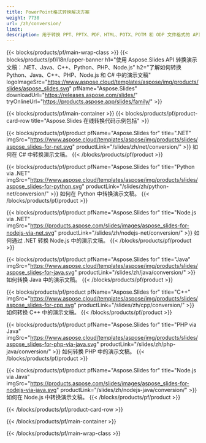 ```yaml
---
title: PowerPoint格式转换解决方案
weight: 7730
url: /zh/conversion/
limit: 
description: 用于转换 PPT、PPTX、PDF、HTML、POTX、POTM 和 ODP 文件格式的 API
---
```


{{< blocks/products/pf/main-wrap-class >}}
{{< blocks/products/pf/i18n/upper-banner h1="使用 Aspose.Slides API 转换演示文稿：.NET、Java、C++、Python、PHP、Node.js" h2="了解如何转换 Python、Java、C++、PHP、Node.js 和 C# 中的演示文稿" logoImageSrc="https://www.aspose.cloud/templates/aspose/img/products/slides/aspose_slides.svg" pfName="Aspose.Slides" downloadUrl="https://releases.aspose.com/slides/" tryOnlineUrl="https://products.aspose.app/slides/family/" >}}

{{< blocks/products/pf/main-container >}}
{{< blocks/products/pf/product-card-row title="Aspose.Slides 在线转换代码示例包括" >}}

{{< blocks/products/pf/product pfName="Aspose.Slides for" title=".NET" imgSrc="https://www.aspose.cloud/templates/aspose/img/products/slides/aspose_slides-for-net.svg" productLink="/slides/zh/net/conversion/" >}}
如何在 C# 中转换演示文稿。
{{< /blocks/products/pf/product >}}

{{< blocks/products/pf/product pfName="Aspose.Slides for" title="Python via .NET" imgSrc="https://www.aspose.cloud/templates/aspose/img/products/slides/aspose_slides-for-python.svg" productLink="/slides/zh/python-net/conversion/" >}}
如何在 Python 中转换演示文稿。
{{< /blocks/products/pf/product >}}

{{< blocks/products/pf/product pfName="Aspose.Slides for" title="Node.js via .NET" imgSrc="https://products.aspose.com/slides/images/aspose_slides-for-nodejs-via-net.svg" productLink="/slides/zh/nodejs-net/conversion/" >}}
如何通过 .NET 转换 Node.js 中的演示文稿。
{{< /blocks/products/pf/product >}}

{{< blocks/products/pf/product pfName="Aspose.Slides for" title="Java" imgSrc="https://www.aspose.cloud/templates/aspose/img/products/slides/aspose_slides-for-java.svg" productLink="/slides/zh/java/conversion/" >}}
如何转换 Java 中的演示文稿。
{{< /blocks/products/pf/product >}}

{{< blocks/products/pf/product pfName="Aspose.Slides for" title="C++" imgSrc="https://www.aspose.cloud/templates/aspose/img/products/slides/aspose_slides-for-cpp.svg" productLink="/slides/zh/cpp/conversion/" >}}
如何转换 C++ 中的演示文稿。
{{< /blocks/products/pf/product >}}

{{< blocks/products/pf/product pfName="Aspose.Slides for" title="PHP via Java" imgSrc="https://www.aspose.cloud/templates/aspose/img/products/slides/aspose_slides-for-php-via-java.svg" productLink="/slides/zh/php-java/conversion/" >}}
如何转换 PHP 中的演示文稿。
{{< /blocks/products/pf/product >}}

{{< blocks/products/pf/product pfName="Aspose.Slides for" title="Node.js via Java" imgSrc="https://products.aspose.com/slides/images/aspose_slides-for-nodejs-via-java.svg" productLink="/slides/zh/nodejs-java/conversion/" >}}
如何在 Node.js 中转换演示文稿。
{{< /blocks/products/pf/product >}}

{{< /blocks/products/pf/product-card-row >}}

{{< /blocks/products/pf/main-container >}}

{{< /blocks/products/pf/main-wrap-class >}}